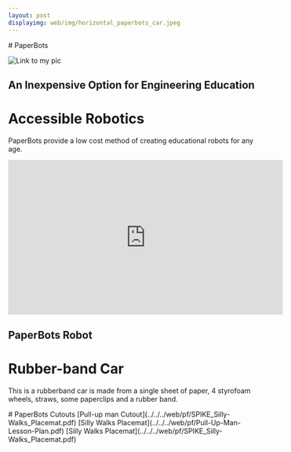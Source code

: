 ```yaml
---
layout: post
displayimg: web/img/horizontal_paperbots_car.jpeg
---
```

<div class="site_title" markdown="1">
# PaperBots

</div>
<div class="image_text_overlay" markdown="1">

![Link to my pic](../../../web/img/headimagerobot.jpg)

## An Inexpensive Option for Engineering Education
# Accessible Robotics
PaperBots provide a low cost method of creating educational robots for
any age.

</div>

<div class="video_text_overlay" markdown="1">

<iframe width="560" height="315" src="https://www.youtube.com/embed/KZRW25MjqMQ"
frameborder="0" allow="accelerometer; autoplay; encrypted-media; gyroscope;
picture-in-picture" allowfullscreen></iframe>

## PaperBots Robot
# Rubber-band Car

This is a rubberband car is made from a single sheet of paper, 4 styrofoam
wheels, straws, some paperclips and a rubber band.
</div>

<div class="pdf" markdown="1">
# PaperBots Cutouts
[Pull-up man Cutout](../../../web/pf/SPIKE_Silly-Walks_Placemat.pdf)
[Silly Walks Placemat](../../../web/pf/Pull-Up-Man-Lesson-Plan.pdf)
[Silly Walks Placemat](../../../web/pf/SPIKE_Silly-Walks_Placemat.pdf)
</div>
